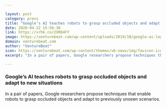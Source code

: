 ```yaml
---

layout: post
category: press
title: "Google’s AI teaches robots to grasp occluded objects and adapt to new situations"
date: 2020-04-22 15:56:38
link: https://vrhk.co/2VRD4FY
image: https://venturebeat.com/wp-content/uploads/2019/10/google-ai-logo.jpg?w=1200&strip=all
domain: venturebeat.com
author: "VentureBeat"
icon: https://venturebeat.com/wp-content/themes/vb-news/img/favicon.ico
excerpt: "In a pair of papers, Google researchers propose techniques that enable robots to grasp occluded objects and adapt to previously unseen scenarios."

---
```


### Google’s AI teaches robots to grasp occluded objects and adapt to new situations

In a pair of papers, Google researchers propose techniques that enable robots to grasp occluded objects and adapt to previously unseen scenarios.